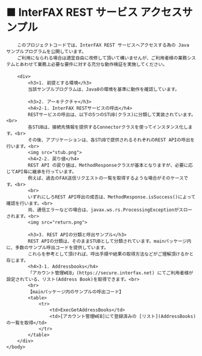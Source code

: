 <!DOCTYPE html>
<html>
    <head><title>■ InterFAX REST サービス アクセスサンプル</title></head>
    <body>
        <h1>■ InterFAX REST サービス アクセスサンプル</h1>

        このプロジェクトコードでは、InterFAX REST サービスへアクセスする為の Java サンプルプログラムを公開しています。
        ご利用になられる場合は適宜自由に改修して頂いて構いませんが、ご利用者様の業務システムとあわせて業務上必要な要件に対する充分な動作検証を実施してください。

        <div>
            <h3>1. 前提とする環境</h3>
            当該サンプルプログラムは、Java8の環境を基準に動作を確認しています。

            <h3>2. アーキテクチャ</h3>
            <h4>2-1. InterFAX RESTサービスの呼出</h4>
            RESTサービスの呼出は、以下の5つのSTUB(クラス)に分類して実装されています。<br>
            各STUBは、接続先情報を提供するConnectorクラスを使ってインスタンス化します。<br>
            その後、アプリケーションは、各STUBで提供されるそれぞれのREST APIの呼出を行います。<br>
            <img src="stub.png">
            <h4>2-2. 戻り値</h4>
            REST API の戻り値は、MethodResponseクラスが基本となりますが、必要に応じてAPI毎に継承を行っています。
            例えば、過去のFAX送信リクエストの一覧を取得するような場合がそのケースです。<br>
            <br>
            いずれにしろREST API呼出の成否は、MethodResponse.isSuccess()によって確認を行います。<br>
            尚、通信エラーなどの場合は、javax.ws.rs.ProcessingExceptionがスローされます。<br>
            <img src="return.png">

            <h3>3. REST APIの分類と呼出サンプル</h3>
            REST APIの分類は、そのままSTUBとして分類されています。mainパッケージ内に、多数のサンプル呼出コードを提供しています。
            これらを参考として頂ければ、呼出手順や結果の取得方法などがご理解頂けるかと存じます。
            <h4>3-1. Addressbooks</h4>
            「アカウント管理WEB」(https://secure.interfax.net) にてご利用者様が設定されている、リスト(Address Book)を取得できます。<br>
            <br>
            【mainパッケージ内のサンプルの呼出コード】
            <table>
                <tr>
                    <td>ExecGetAddressBooks</td>
                    <td>[アカウント管理WEB]にて登録済みの [リスト](AddressBooks)の一覧を取得</td>
                </tr>
            </table>
        </div>
    </body>
</html>
